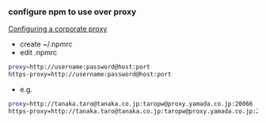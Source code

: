 ### configure npm to use over proxy
[Configuring a corporate proxy](https://jhipster.github.io/configuring-a-corporate-proxy/)
-   create ~/.npmrc
-   edit .npmrc
```sh
proxy=http://username:password@host:port
https-proxy=http://username:password@host:port
```

-   e.g.
```sh
proxy=http://tanaka.taro@tanaka.co.jp:taropw@proxy.yamada.co.jp:20066
https-proxy=http://tanaka.taro@tanaka.co.jp:taropw@proxy.yamada.co.jp:20066

```
